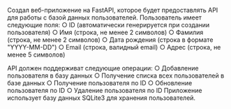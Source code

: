 Создал веб-приложение на FastAPI, которое будет предоставлять API для
работы с базой данных пользователей. Пользователь имеет
следующие поля:
○ ID (автоматически генерируется при создании пользователя)
○ Имя (строка, не менее 2 символов)
○ Фамилия (строка, не менее 2 символов)
○ Дата рождения (строка в формате "YYYY-MM-DD")
○ Email (строка, валидный email)
○ Адрес (строка, не менее 5 символов)

API должен поддерживат следующие операции:
○ Добавление пользователя в базу данных
○ Получение списка всех пользователей в базе данных
○ Получение пользователя по ID
○ Обновление пользователя по ID
○ Удаление пользователя по ID
Приложение  использует базу данных SQLite3 для хранения
пользователей.
